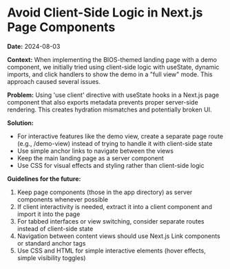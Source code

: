 # Avoid Client-Side Logic in Next.js Page Components

**Date:** 2024-08-03

**Context:** When implementing the BIOS-themed landing page with a demo component, we initially tried using client-side logic with useState, dynamic imports, and click handlers to show the demo in a "full view" mode. This approach caused several issues.

**Problem:** Using 'use client' directive with useState hooks in a Next.js page component that also exports metadata prevents proper server-side rendering. This creates hydration mismatches and potentially broken UI.

**Solution:** 
- For interactive features like the demo view, create a separate page route (e.g., /demo-view) instead of trying to handle it with client-side state
- Use simple anchor links to navigate between the views
- Keep the main landing page as a server component
- Use CSS for visual effects and styling rather than client-side logic

**Guidelines for the future:**
1. Keep page components (those in the app directory) as server components whenever possible
2. If client interactivity is needed, extract it into a client component and import it into the page
3. For tabbed interfaces or view switching, consider separate routes instead of client-side state
4. Navigation between content views should use Next.js Link components or standard anchor tags
5. Use CSS and HTML for simple interactive elements (hover effects, simple visibility toggles) 